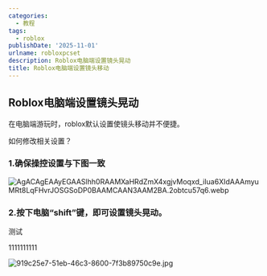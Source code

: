 ```yaml
---
categories:
  - 教程
tags:
  - roblox
publishDate: '2025-11-01'
urlname: robloxpcset
description: Roblox电脑端设置镜头晃动
title: Roblox电脑端设置镜头移动
---
```


## Roblox电脑端设置镜头晃动


在电脑端游玩时，roblox默认设置使镜头移动并不便捷。


如何修改相关设置？


### 1.确保操控设置与下图一致


![AgACAgEAAyEGAASlhh0RAAMXaHRdZmX4xgjvMoqxd_iIua6XIdAAAmyuMRt8LqFHvrJOSGSoDP0BAAMCAAN3AAM2BA.2obtcu57q6.webp](https://raw.githubusercontent.com/xtawa/picx-images-hosting/master/6ee4fae74df08d85f1adc996663325bb.webp)


### 2.按下电脑“shift”键，即可设置镜头晃动。


测试


1111111111


![919c25e7-51eb-46c3-8600-7f3b89750c9e.jpg](https://raw.githubusercontent.com/xtawa/picx-images-hosting/master/df1dae11c11889c0819580256478bc2b.jpg)

